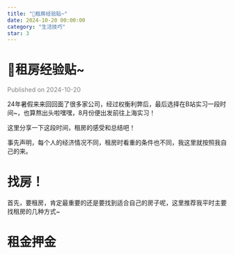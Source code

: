 ```yaml
---
title: "📸租房经验贴~"
date: 2024-10-20 00:00:00
category: "生活技巧"
star: 3
---
```


# 📸租房经验贴~

<font color=gray>Published on 2024-10-20</font>

24年暑假来来回回面了很多家公司，经过权衡利弊后，最后选择在B站实习一段时间~，也算熬出头啦嘿嘿，8月份便出发前往上海实习！

这里分享一下这段时间，租房的感受和总结吧！

事先声明，每个人的经济情况不同，租房时看重的条件也不同，我这里就按照我自己的来。

# 找房！

首先，要租房，肯定最重要的还是要找到适合自己的房子呢，这里推荐我平时主要找租房的几种方式~



# 租金押金